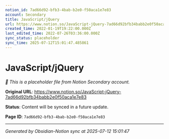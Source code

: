 ```yaml
---
notion_id: 7ad66d92-bfb3-4bab-b2e0-f50aca1e7e83
account: Secondary
title: JavaScript/jQuery
url: https://www.notion.so/JavaScript-jQuery-7ad66d92bfb34babb2e0f50aca1e7e83
created_time: 2022-01-19T19:22:00.000Z
last_edited_time: 2022-07-26T03:36:00.000Z
sync_status: placeholder
sync_time: 2025-07-12T15:01:47.485861
---
```


# JavaScript/jQuery

*🔄 This is a placeholder file from Notion Secondary account.*

**Original URL**: https://www.notion.so/JavaScript-jQuery-7ad66d92bfb34babb2e0f50aca1e7e83

**Status**: Content will be synced in a future update.

**Page ID**: `7ad66d92-bfb3-4bab-b2e0-f50aca1e7e83`

---

*Generated by Obsidian-Notion sync at 2025-07-12 15:01:47*
